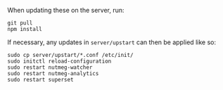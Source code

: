 When updating these on the server, run:

    git pull
    npm install

If necessary, any updates in `server/upstart` can then be applied like so:

    sudo cp server/upstart/*.conf /etc/init/
    sudo initctl reload-configuration
    sudo restart nutmeg-watcher
    sudo restart nutmeg-analytics
    sudo restart superset
